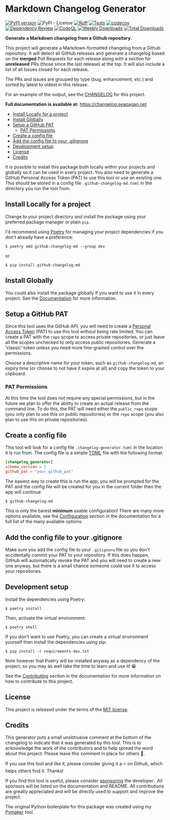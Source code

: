 # Markdown Changelog Generator <!-- omit in toc -->

[![PyPI
version](https://badge.fury.io/py/github-changelog-md.svg)](https://badge.fury.io/py/github-changelog-md)
![PyPI - License](https://img.shields.io/pypi/l/github-changelog-md)
[![Ruff](https://github.com/seapagan/github-changelog-md/actions/workflows/linting.yml/badge.svg)](https://github.com/seapagan/github-changelog-md/actions/workflows/linting.yml)
[![Tests](https://github.com/seapagan/github-changelog-md/actions/workflows/tests.yml/badge.svg)](https://github.com/seapagan/github-changelog-md/actions/workflows/tests.yml)
[![codecov](https://codecov.io/gh/seapagan/github-changelog-md/graph/badge.svg?token=27D8PGNX0E)](https://codecov.io/gh/seapagan/github-changelog-md)
[![Dependency Review](https://github.com/seapagan/github-changelog-md/actions/workflows/dependency-review.yml/badge.svg)](https://github.com/seapagan/github-changelog-md/actions/workflows/dependency-review.yml)
[![CodeQL](https://github.com/seapagan/github-changelog-md/actions/workflows/codeql.yml/badge.svg)](https://github.com/seapagan/github-changelog-md/actions/workflows/codeql.yml)
[![Weekly Downloads](https://static.pepy.tech/personalized-badge/github-changelog-md?period=week&units=international_system&left_color=black&right_color=green&left_text=Weekly%20Downloads)](https://pepy.tech/project/github-changelog-md)
[![Total Downloads](https://static.pepy.tech/personalized-badge/github-changelog-md?period=total&units=international_system&left_color=black&right_color=green&left_text=Total%20Downloads)](https://pepy.tech/project/github-changelog-md)

**Generate a Markdown changelog from a Github repository.**

This project will generate a Markdown-formatted changelog from a Github
repository. It will detect all GitHub releases and generate a changelog based on
the **merged** Pull Requests for each release along with a section for
**unreleased** PRs (those since the last release) at the top. It will also
include a list of all Issues closed for each release.

The PRs and issues are grouped by type (bug, enhancement, etc.) and sorted by
latest to oldest in this release.

For an example of the output, see the
[CHANGELOG](https://github.com/seapagan/github-changelog-md/blob/main/CHANGELOG.md)
for this project.

**Full documentation is available at:** <https://changelog.seapagan.net>

- [Install Locally for a project](#install-locally-for-a-project)
- [Install Globally](#install-globally)
- [Setup a GitHub PAT](#setup-a-github-pat)
  - [PAT Permissions](#pat-permissions)
- [Create a config file](#create-a-config-file)
- [Add the config file to your .gitignore](#add-the-config-file-to-your-gitignore)
- [Development setup](#development-setup)
- [License](#license)
- [Credits](#credits)

It is possible to install this package both locally within your projects and
globally so it can be used in every project. You also need to generate a GitHub
Personal Access Token (PAT) to use this tool or use an existing one. This should
be stored in a config file `.github-changelog-md.toml` in the directory you run
the tool from.

## Install Locally for a project

Change to your project directory and install the package using your preferred
package manager or plain `pip`.

I'd recommend using [Poetry](https://python-poetry.org/) for managing your
project dependencies if you don't already have a preference:

```console
$ poetry add github-changelog-md --group dev
```

or

```console
$ pip install github-changelog-md
```

## Install Globally

You could also install the package globally if you want to use it in every
project. See the [Documentation](http://127.0.0.1:8000/installation/#globally)
for more information.

## Setup a GitHub PAT

Since this tool uses the GitHub API, you will need to create a [Personal Access
Token](https://github.com/settings/tokens) (PAT) to use this tool without being
rate limited. You can create a PAT with the `repo` scope to access private
repositories, or just leave all the scopes unchecked to only access public
repositories. Generate a 'classic' token unless you need more fine-grained
control over the permissions.

Choose a descriptive name for your token, such as `github-changelog-md`, an
expiry time (or choose to not have it expire at all) and copy the token to your
clipboard.

### PAT Permissions

At this time the tool does not require any special permissions, but in the
future we plan to offer the ability to create an actual release from the command
line. To do this, the PAT will need either the `public_repo` scope (you only
plan to use this on public repositories) or the `repo` scope (you also plan to
use this on private repositories).

## Create a config file

This tool will look for a config file `.changelog-generator.toml` in the
location it is run from. The config file is a simple [TOML](https://toml.io/en/)
file with the following format:

```toml
[changelog_generator]
schema_version = 1
github_pat = "your_github_pat"
```

The easiest way to create this is run the app, you will be prompted for the
PAT and the config file will be created for you in the current folder then the
app will continue.

```console
$ github-changelog-md
```

This is only the barest **minimum** usable configuration! There are many more
options
available, see the
[Configuration](https://changelog.seapagan.net/usage/options/)
section in the documentation for a full list of the many available options.

## Add the config file to your .gitignore

Make sure you add the config file to your `.gitignore` file so you don't
accidentally commit your PAT to your repository. If this does happen, GitHub
will automatically revoke the PAT and you will need to create a new one anyway,
but there is a small chance someone could use it to access your repositories.

## Development setup

Install the dependencies using Poetry:

```console
$ poetry install
```

Then, activate the virtual environment:

```console
$ poetry shell
```

If you don't want to use Poetry, you can create a virtual environment yourself
then install the dependencies using pip:

```console
$ pip install -r requirements-dev.txt
```

Note however that Poetry will be installed anyway as a dependency of the
project, so you may as well take the time to learn and use it! :grin:

See the [Contributing](https://changelog.seapagan.net/contributing/) section in
the documentation for more information on how to contribute to this project.

## License

This project is released under the terms of the [MIT license](LICENSE.txt).

## Credits

This generator puts a small unobtrusive comment at the bottom of the changelog
to indicate that it was generated by this tool. This is to acknowledge the work
of the contributors and to help spread the word about this project. Please leave
this comment in place for others :pray:.

If you use this tool and like it, please consider giving it a :star: on Github,
which helps others find it. Thanks!

If you find this tool is useful, please consider
[sponsoring](https://github.com/sponsors/seapagan) the developer . All sponsors
will be listed on the documentation and README. All contributions are greatly
appreciated and will be directly used to support and improve the project.

The original Python boilerplate for this package was created using my
[Pymaker](https://github.com/seapagan/py-maker) tool.
